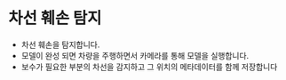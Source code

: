 # 차선 훼손 탐지

- 차선 훼손을 탐지합니다.
- 모델이 완성 되면 차량을 주행하면서 카메라를 통해 모델을 실행합니다.
- 보수가 필요한 부분의 차선을 감지하고 그 위치의 메타데이터를 함께 저장합니다
